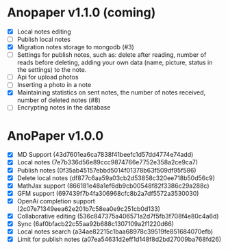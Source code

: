<!--
 Copyright (c) 2023 artegoser (Artemy Egorov)

 This program is free software: you can redistribute it and/or modify
 it under the terms of the GNU General Public License as published by
 the Free Software Foundation, either version 3 of the License, or
 (at your option) any later version.

 This program is distributed in the hope that it will be useful,
 but WITHOUT ANY WARRANTY; without even the implied warranty of
 MERCHANTABILITY or FITNESS FOR A PARTICULAR PURPOSE. See the
 GNU General Public License for more details.

 You should have received a copy of the GNU General Public License
 along with this program. If not, see <https://www.gnu.org/licenses/>.
 -->

# Anopaper v1.1.0 (coming)

- [x] Local notes editing
- [ ] Publish local notes
- [x] Migration notes storage to mongodb (#3)
- [ ] Settings for publish notes, such as: delete after reading, number of reads before deleting, adding your own data (name, picture, status in the settings) to the note.
- [ ] Api for upload photos
- [ ] Inserting a photo in a note
- [x] Maintaining statistics on sent notes, the number of notes received, number of deleted notes (#8)
- [ ] Encrypting notes in the database

# AnoPaper v1.0.0

- [x] MD Support (43d7601ea6ca7838f41beefc1d57dd4774e74add)
- [x] Local notes (7e7b336d56e89ccc9874766e7752e358a2ce9ca7)
- [x] Publish notes (0f35ab45157ebbd5014f01378b63f509df95f586)
- [x] Delete local notes (df877c6aa59a03cb2d53858c320ee718b50d56c9)
- [x] MathJax support (866181e48a1ef6db9cb00548f82f3386c29a288c)
- [x] GFM support (697439f7b4fa306968cfc8b2a7df5572a3530030)
- [x] OpenAi completion support (2c07e71349eea62e201b7c58ea0e9c251cb0d133)
- [x] Collaborative editing (536c847375a406571a2d7f5fb3f708f4e80c4a6d)
- [x] Sync (6af0bfacb22c55aa92b688c1307109a2f1220d66)
- [x] Local notes search (a34ae82215c1baa68978c39519fe851684070efb)
- [x] Limit for publish notes (a07ea54631d2eff1d148f8d2bd27009ba768fd26)
